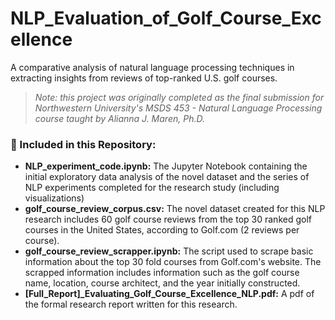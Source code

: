 # NLP_Evaluation_of_Golf_Course_Excellence
A comparative analysis of natural language processing techniques in extracting insights from reviews of top-ranked U.S. golf courses.

> *Note: this project was originally completed as the final submission for Northwestern University's MSDS 453 - Natural Language Processing course taught by Alianna J. Maren, Ph.D.*

### 🧭 Included in this Repository:
- **NLP_experiment_code.ipynb:** The Jupyter Notebook containing the initial exploratory data analysis of the novel dataset and the series of NLP experiments completed for the research study (including visualizations)
- **golf_course_review_corpus.csv:** The novel dataset created for this NLP research includes 60 golf course reviews from the top 30 ranked golf courses in the United States, according to Golf.com (2 reviews per course).
- **golf_course_review_scrapper.ipynb:** The script used to scrape basic information about the top 30 fold courses from Golf.com's website. The scrapped information includes information such as the golf course name, location, course architect, and the year initially constructed.
- **[Full_Report]_Evaluating_Golf_Course_Excellence_NLP.pdf:** A pdf of the formal research report written for this research.


